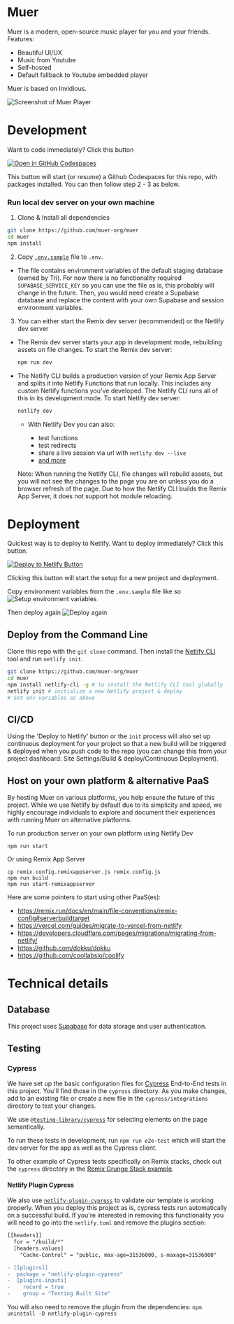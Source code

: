 # Muer
Muer is a modern, open-source music player for you and your friends. 
Features:
- Beautiful UI/UX
- Music from Youtube
- Self-hosted
- Default fallback to Youtube embedded player

Muer is based on Invidious.

![Screenshot of Muer Player](public/screenshot.png)

# Development
Want to code immediately? Click this button

[![Open in GitHub Codespaces](https://github.com/codespaces/badge.svg)](https://github.com/codespaces/new/muer-org/muer?quickstart=1)

This button will start (or resume) a Github Codespaces for this repo, with packages installed. You can then follow step 2 - 3 as below.

### Run local dev server on your own machine
1. Clone & Install all dependencies

  ```sh
  git clone https://github.com/muer-org/muer
  cd muer
  npm install
  ```

2. Copy [`.env.sample`](./.env.sample) file to `.env`. 
  - The file contains environment variables of the default staging database (owned by Tri). For now there is no functionality required `SUPABASE_SERVICE_KEY` so you can use the file as is, this probably will change in the future. Then, you would need create a Supabase database and replace the content with your own Supabase and session environment variables.

3. You can either start the Remix dev server (recommended) or the Netlify dev server
  - The Remix dev server starts your app in development mode, rebuilding assets on file changes. To start the Remix dev server:
    ```sh
    npm run dev
    ```

  - The Netlify CLI builds a production version of your Remix App Server and splits it into Netlify Functions that run locally. This includes any custom Netlify functions you've developed. The Netlify CLI runs all of this in its development mode. To start Netlify dev server:
    ```sh
    netlify dev
    ```
    - With Netlify Dev you can also:

      - test functions
      - test redirects
      - share a live session via url with `netlify dev --live`
      - [and more](https://cli.netlify.com/netlify-dev/)


    Note: When running the Netlify CLI, file changes will rebuild assets, but you will not see the changes to the page you are on unless you do a browser refresh of the page. Due to how the Netlify CLI builds the Remix App Server, it does not support hot module reloading.  

# Deployment
Quickest way is to deploy to Netlify. Want to deploy immediately? Click this button.

[![Deploy to Netlify Button](https://www.netlify.com/img/deploy/button.svg)](https://app.netlify.com/start/deploy?repository=https://github.com/muer-org/muer)

Clicking this button will start the setup for a new project and deployment.

Copy environment variables from the `.env.sample` file like so
![Setup environment variables](public/screenshot_env.png)

Then deploy again
![Deploy again](public/screenshot_deploy_again.png)

## Deploy from the Command Line

Clone this repo with the `git clone` command. Then install the [Netlify CLI](https://docs.netlify.com/cli/get-started/) tool and run `netlify init`.

```sh
git clone https://github.com/muer-org/muer
cd muer
npm install netlify-cli -g # to install the Netlify CLI tool globally
netlify init # initialize a new Netlify project & deploy
# Set env variables as above
```

## CI/CD

Using the 'Deploy to Netlify' button or the `init` process will also set up continuous deployment for your project so that a new build will be triggered & deployed when you push code to the repo (you can change this from your project dashboard: Site Settings/Build & deploy/Continuous Deployment).


## Host on your own platform & alternative PaaS

By hosting Muer on various platforms, you help ensure the future of this project. While we use Netlify by default due to its simplicity and speed, we highly encourage individuals to explore and document their experiences with running Muer on alternative platforms.

To run production server on your own platform using Netlify Dev

```
npm run start
```

Or using Remix App Server
```
cp remix.config.remixappserver.js remix.config.js
npm run build
npm run start-remixappserver
```

Here are some pointers to start using other PaaS(es):
- https://remix.run/docs/en/main/file-conventions/remix-config#serverbuildtarget
- https://vercel.com/guides/migrate-to-vercel-from-netlify
- https://developers.cloudflare.com/pages/migrations/migrating-from-netlify/
- https://github.com/dokku/dokku
- https://github.com/coollabsio/coolify

# Technical details
## Database

This project uses [Supabase](https://supabase.com/) for data storage and user authentication.
## Testing

### Cypress

We have set up the basic configuration files for [Cypress](https://go.cypress.io/) End-to-End tests in this project. You'll find those in the `cypress` directory. As you make changes, add to an existing file or create a new file in the `cypress/integrations` directory to test your changes.

We use [`@testing-library/cypress`](https://testing-library.com/cypress) for selecting elements on the page semantically.

To run these tests in development, run `npm run e2e-test` which will start the dev server for the app as well as the Cypress client.

To other example of Cypress tests specifically on Remix stacks, check out the `cypress` directory in the [Remix Grunge Stack example](https://github.com/remix-run/grunge-stack/tree/main/cypress).

#### Netlify Plugin Cypress

We also use [`netlify-plugin-cypress`](https://github.com/cypress-io/netlify-plugin-cypress) to validate our template is working properly. When you deploy this project as is, cypress tests run automatically on a successful build. If you're interested in removing this functionality you will need to go into the `netlify.toml` and remove the plugins section:

```diff
[[headers]]
  for = "/build/*"
  [headers.values]
    "Cache-Control" = "public, max-age=31536000, s-maxage=31536000"

- [[plugins]]
-  package = "netlify-plugin-cypress"
-  [plugins.inputs]
-    record = true
-    group = "Testing Built Site"
```

You will also need to remove the plugin from the dependencies: `npm uninstall -D netlify-plugin-cypress`
